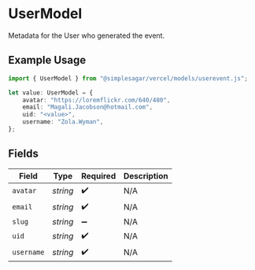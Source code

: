 # UserModel

Metadata for the User who generated the event.

## Example Usage

```typescript
import { UserModel } from "@simplesagar/vercel/models/userevent.js";

let value: UserModel = {
    avatar: "https://loremflickr.com/640/480",
    email: "Magali.Jacobson@hotmail.com",
    uid: "<value>",
    username: "Zola.Wyman",
};
```

## Fields

| Field              | Type               | Required           | Description        |
| ------------------ | ------------------ | ------------------ | ------------------ |
| `avatar`           | *string*           | :heavy_check_mark: | N/A                |
| `email`            | *string*           | :heavy_check_mark: | N/A                |
| `slug`             | *string*           | :heavy_minus_sign: | N/A                |
| `uid`              | *string*           | :heavy_check_mark: | N/A                |
| `username`         | *string*           | :heavy_check_mark: | N/A                |